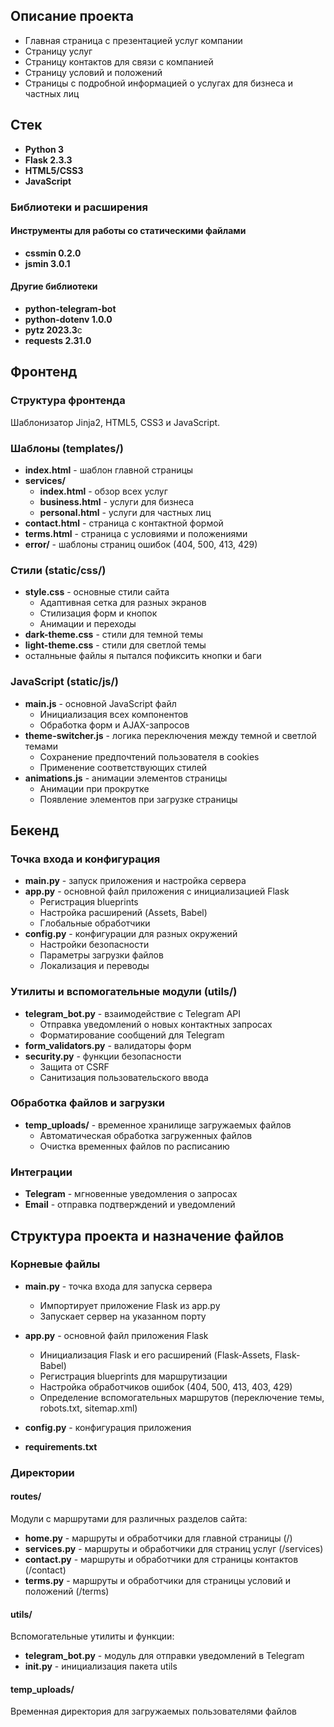 ## Описание проекта

- Главная страница с презентацией услуг компании
- Страницу услуг
- Страницу контактов для связи с компанией
- Страницу условий и положений
- Страницы с подробной информацией о услугах для бизнеса и частных лиц

## Стек

- **Python 3**
- **Flask 2.3.3**
- **HTML5/CSS3**
- **JavaScript**

### Библиотеки и расширения


#### Инструменты для работы со статическими файлами
- **cssmin 0.2.0**
- **jsmin 3.0.1**

#### Другие библиотеки
- **python-telegram-bot** 
- **python-dotenv 1.0.0** 
- **pytz 2023.3**с
- **requests 2.31.0**

## Фронтенд

### Структура фронтенда
Шаблонизатор Jinja2, HTML5, CSS3 и JavaScript.

### Шаблоны (templates/)
- **index.html** - шаблон главной страницы
- **services/**
  - **index.html** - обзор всех услуг
  - **business.html** - услуги для бизнеса
  - **personal.html** - услуги для частных лиц
- **contact.html** - страница с контактной формой
- **terms.html** - страница с условиями и положениями
- **error/** - шаблоны страниц ошибок (404, 500, 413, 429)

### Стили (static/css/)
- **style.css** - основные стили сайта
  - Адаптивная сетка для разных экранов
  - Стилизация форм и кнопок
  - Анимации и переходы
- **dark-theme.css** - стили для темной темы
- **light-theme.css** - стили для светлой темы
- осталньные файлы я пытался пофиксить кнопки и баги 


### JavaScript (static/js/)
- **main.js** - основной JavaScript файл
  - Инициализация всех компонентов
  - Обработка форм и AJAX-запросов
- **theme-switcher.js** - логика переключения между темной и светлой темами
  - Сохранение предпочтений пользователя в cookies
  - Применение соответствующих стилей
- **animations.js** - анимации элементов страницы
  - Анимации при прокрутке
  - Появление элементов при загрузке страницы


## Бекенд

### Точка входа и конфигурация
- **main.py** - запуск приложения и настройка сервера
- **app.py** - основной файл приложения с инициализацией Flask
  - Регистрация blueprints
  - Настройка расширений (Assets, Babel)
  - Глобальные обработчики
- **config.py** - конфигурации для разных окружений
  - Настройки безопасности
  - Параметры загрузки файлов
  - Локализация и переводы


### Утилиты и вспомогательные модули (utils/)
- **telegram_bot.py** - взаимодействие с Telegram API
  - Отправка уведомлений о новых контактных запросах
  - Форматирование сообщений для Telegram
- **form_validators.py** - валидаторы форм
- **security.py** - функции безопасности
  - Защита от CSRF
  - Санитизация пользовательского ввода

### Обработка файлов и загрузки
- **temp_uploads/** - временное хранилище загружаемых файлов
  - Автоматическая обработка загруженных файлов
  - Очистка временных файлов по расписанию

### Интеграции
- **Telegram** - мгновенные уведомления о запросах
- **Email** - отправка подтверждений и уведомлений

## Структура проекта и назначение файлов

### Корневые файлы
- **main.py** - точка входа для запуска сервера
  - Импортирует приложение Flask из app.py
  - Запускает сервер на указанном порту
  
- **app.py** - основной файл приложения Flask
  - Инициализация Flask и его расширений (Flask-Assets, Flask-Babel)
  - Регистрация blueprints для маршрутизации
  - Настройка обработчиков ошибок (404, 500, 413, 403, 429)
  - Определение вспомогательных маршрутов (переключение темы, robots.txt, sitemap.xml)
  
- **config.py** - конфигурация приложения

- **requirements.txt** 

### Директории

#### routes/
Модули с маршрутами для различных разделов сайта:
- **home.py** - маршруты и обработчики для главной страницы (/)
- **services.py** - маршруты и обработчики для страниц услуг (/services)
- **contact.py** - маршруты и обработчики для страницы контактов (/contact)
- **terms.py** - маршруты и обработчики для страницы условий и положений (/terms)


#### utils/
Вспомогательные утилиты и функции:
- **telegram_bot.py** - модуль для отправки уведомлений в Telegram
- **__init__.py** - инициализация пакета utils

#### temp_uploads/
Временная директория для загружаемых пользователями файлов
